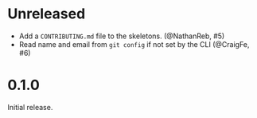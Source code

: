 # Unreleased

- Add a `CONTRIBUTING.md` file to the skeletons. (@NathanReb, #5)
- Read name and email from `git config` if not set by the CLI (@CraigFe, #6)

# 0.1.0

Initial release.
